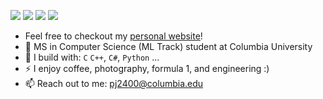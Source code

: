 [<img src="https://img.shields.io/badge/github-%2312100E.svg?&style=for-the-badge&logo=github&logoColor=white&color=black" />](https://github.com/piyush-jena)
[<img src="https://img.shields.io/badge/linkedin-%230077B5.svg?&style=for-the-badge&logo=linkedin&logoColor=white" />](https://www.linkedin.com/in/piyushjena/)
[<img src="https://img.shields.io/badge/instagram-%2312100E.svg?&style=for-the-badge&logo=instagram&color=405DE6" />](https://instagram.com/piyushsnomadlife) 
[<img src="https://img.shields.io/badge/Twitter-1DA1F2?style=for-the-badge&logo=twitter&logoColor=white" />](https://www.twitter.com/_piyushjena/)

- Feel free to checkout my [personal website](https://piyushjena.com/)!
- 🏢 MS in Computer Science (ML Track) student at Columbia University
- 🧰 I build with: `C` `C++`, `C#`, `Python` ...
- ⚡ I enjoy coffee, photography, formula 1, and engineering :)
- 📫 Reach out to me: pj2400@columbia.edu
